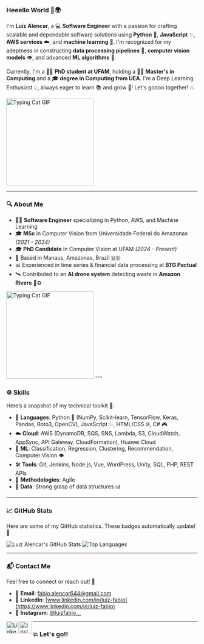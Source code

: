 ### Heeello World 👋🌍

I'm **Luiz Alencar**, a 💻 **Software Engineer** with a passion for crafting scalable and dependable software solutions using **Python** 🐍, **JavaScript** ✨, **AWS services** ☁️, and **machine learning** 🤖.
I'm recognized for my adeptness in constructing **data processing pipelines** 🔄, **computer vision models** 👁️, and advanced **ML algorithms** 🧠.

Currently, I'm a 🧑‍🎓 **PhD student at UFAM**, holding a 🧑‍🔬 **Master's in Computing** and a 🎓 **degree in Computing from UEA**.
I'm a Deep Learning Enthusiast 💡, always eager to learn 📚 and grow 🚀! Let's goooo together! 💥

<img src="https://media.tenor.com/YQ-r_mFzlm0AAAAM/typing-cat-typing.gif" width="230" height="230" alt="Typing Cat GIF"/>

---

### 🔍 About Me

* 🧑‍💻 **Software Engineer** specializing in Python, AWS, and Machine Learning
* 🎓 **MSc** in Computer Vision from Universidade Federal do Amazonas *(2021 - 2024)*
* 🎓 **PhD Candidate** in Computer Vision at UFAM *(2024 - Present)*
* 📍 Based in Manaus, Amazonas, Brazil 🇧🇷
* 📊 Experienced in time series & financial data processing at **BTG Pactual**
* 🛰️ Contributed to an **AI drone system** detecting waste in **Amazon Rivers** 🌿♻️

<img src="https://media.tenor.com/YQ-r_mFzlm0AAAAM/typing-cat-typing.gif" height="230" alt="Typing Cat GIF"/>
---

### ⚙️ Skills

Here’s a snapshot of my technical toolkit 🧰:

* 💬 **Languages**: Python 🐍 (NumPy, Scikit-learn, TensorFlow, Keras, Pandas, Boto3, OpenCV), JavaScript ✨, HTML/CSS 🌐, C# 🎮
* ☁️ **Cloud**: AWS (DynamoDB, SQS, SNS, Lambda, S3, CloudWatch, AppSync, API Gateway, CloudFormation), Huawei Cloud
* 🤖 **ML**: Classification, Regression, Clustering, Recommendation, Computer Vision 👁️
* 🛠️ **Tools**: Git, Jenkins, Node.js, Vue, WordPress, Unity, SQL, PHP, REST APIs
* 🔄 **Methodologies**: Agile
* 🧠 **Data**: Strong grasp of data structures 📊

---

### 📈 GitHub Stats

Here are some of my GitHub statistics. These badges automatically update! 🎯

![Luiz Alencar's GitHub Stats](https://github-readme-stats.vercel.app/api?username=LuizAlencar17\&show_icons=true\&theme=radical)
![Top Languages](https://github-readme-stats.vercel.app/api/top-langs/?username=LuizAlencar17\&layout=compact\&theme=radical)

---

### 📬 Contact Me

Feel free to connect or reach out! 💌

* 📧 **Email**: [fabio.alencar644@gmail.com](mailto:fabio.alencar644@gmail.com)
* 💼 **LinkedIn**: [www.linkedin.com/in/luiz-fabio](https://www.linkedin.com/in/luiz-fabio)
* 📸 **Instagram**: [@luizfabio\_\_](https://www.instagram.com/luizfabio__)

<p align="left">
  <a href="https://www.linkedin.com/in/luiz-alencar-641b62198/" target="_blank">
    <img align="left" height="32" width="32" src="https://cdn.jsdelivr.net/npm/simple-icons@v3/icons/linkedin.svg" alt="LinkedIn Icon"/>
  </a>
  <a href="https://www.instagram.com/luizfabio__" target="_blank">
    <img align="left" height="32" width="32" src="https://cdn.jsdelivr.net/npm/simple-icons@v3/icons/instagram.svg" alt="Instagram Icon"/>
  </a>
</p>

---

### 💥 Let's go!!

